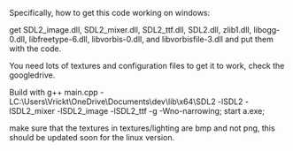 Specifically, how to get this code working on windows:

get SDL2_image.dll, SDL2_mixer.dll, SDL2_ttf.dll, SDL2.dll, zlib1.dll, libogg-0.dll, libfreetype-6.dll, libvorbis-0.dll, and libvorbisfile-3.dll and put them with the code.

You need lots of textures and configuration files to get it to work, check the googledrive.

Build with g++ main.cpp -LC:\Users\Vrickt\OneDrive\Documents\dev\lib\x64\SDL2  -lSDL2 -lSDL2_mixer -lSDL2_image -lSDL2_ttf -g -Wno-narrowing; start a.exe;

make sure that the textures in textures/lighting are bmp and not png, this should be updated soon for the linux version.


